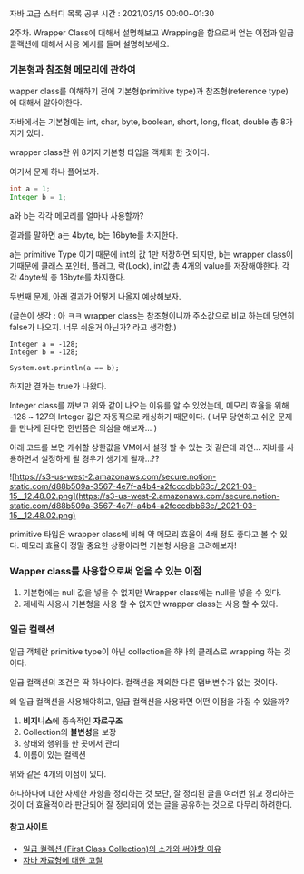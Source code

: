 자바 고급 스터디 목록
공부 시간 : 2021/03/15 00:00~01:30

2주차. Wrapper Class에 대해서 설명해보고 Wrapping을 함으로써 얻는 이점과 일급콜랙션에 대해서 사용 예시를 들며 설명해보세요.

### 기본형과 참조형 메모리에 관하여
wapper class를 이해하기 전에 기본형(primitive type)과 참조형(reference type)에 대해서 알아야한다.

자바에서는 기본형에는 int, char, byte, boolean, short, long, float, double 총 8가지가 있다.

wrapper class란 위 8가지 기본형 타입을 객체화 한 것이다.

여기서 문제 하나  풀어보자.

```java
int a = 1;
Integer b = 1;
```

a와 b는 각각 메모리를 얼마나 사용할까?

결과를 말하면 a는 4byte, b는 16byte를 차지한다.

a는 primitive Type 이기 때문에 int의 값 1만 저장하면 되지만,
b는 wrapper class이기때문에 클래스 포인터, 플래그, 락(Lock), int값 총 4개의 value를 저장해야한다.
각각 4byte씩 총 16byte를 차지한다.

두번째 문제, 아래 결과가 어떻게 나올지 예상해보자.

(글쓴이 생각 : 아 ㅋㅋ wrapper class는 참조형이니까 주소값으로 비교 하는데 당연히 false가 나오지. 너무 쉬운거 아닌가? 라고 생각함.)
```
Integer a = -128;
Integer b = -128;

System.out.println(a == b);
```

하지만 결과는 true가 나왔다.

Integer class를 까보고 위와 같이 나오는 이유를 알 수 있었는데, 메모리 효율을 위해 -128 ~ 127의 Integer 값은 자동적으로 캐싱하기 때문이다. ( 너무 당연하고 쉬운 문제를 만나게 된다면 한번쯤은 의심을 해보자... )

아래 코드를 보면 캐쉬할 상한값을 VM에서 설정 할 수 있는 것 같은데 과연... 자바를 사용하면서 설정하게 될 경우가 생기게 될까...??

![https://s3-us-west-2.amazonaws.com/secure.notion-static.com/d88b509a-3567-4e7f-a4b4-a2fcccdbb63c/_2021-03-15__12.48.02.png](https://s3-us-west-2.amazonaws.com/secure.notion-static.com/d88b509a-3567-4e7f-a4b4-a2fcccdbb63c/_2021-03-15__12.48.02.png)

primitive 타입은 wrapper class에 비해 약 메모리 효율이 4배 정도 좋다고 볼 수 있다. 메모리 효율이 정말 중요한 상황이라면 기본형 사용을 고려해보자!


### Wapper class를 사용함으로써 얻을 수 있는 이점

1. 기본형에는 null 값을 넣을 수 없지만 Wrapper class에는 null을 넣을 수 있다.
2. 제네릭 사용시 기본형을 사용 할 수 없지만 wrapper class는 사용 할 수 있다.

### 일급 컬랙션

일급 객체란 primitive type이 아닌 collection을 하나의 클래스로 wrapping 하는 것이다.

일급 컬랙션의 조건은 딱 하나이다. 컬랙션을 제외한 다른 맴버변수가 없는 것이다.

왜 일급 컬랙션을 사용해야하고, 일급 컬랙션을 사용하면 어떤 이점을 가질 수 있을까?

1. **비지니스**에 종속적인 **자료구조**
2. Collection의 **불변성**을 보장
3. 상태와 행위를 한 곳에서 관리
4. 이름이 있는 컬렉션

위와 같은 4개의 이점이 있다.

하나하나에 대한 자세한 사항을 정리하는 것 보단, 잘 정리된 글을 여러번 읽고 정리하는 것이 더 효율적이라 판단되어 잘 정리되어 있는 글을 공유하는 것으로 마무리 하려한다.

#### 참고 사이트
* [일급 컬렉션 (First Class Collection)의 소개와 써야할 이유](https://jojoldu.tistory.com/412)
* [자바 자료형에 대한 고찰 ](https://pjh3749.tistory.com/254)